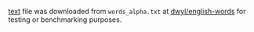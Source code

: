[text](./text) file was downloaded from `words_alpha.txt` at
[dwyl/english-words](https://github.com/dwyl/english-words)
for testing or benchmarking purposes.
